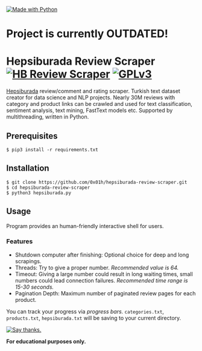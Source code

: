 [![Made with Python](http://ForTheBadge.com/images/badges/made-with-python.svg)](https://www.python.org/)

# Project is currently OUTDATED!
# Hepsiburada Review Scraper [![HB Review Scraper](https://img.shields.io/badge/version-1.0.0%20beta-red.svg)](https://github.com/n1rv4n4/hepsiburada-review-scraper/) [![GPLv3](https://img.shields.io/badge/License-GPLv3-blue.svg)](https://www.gnu.org/licenses/gpl-3.0.en.html)
[Hepsiburada](https://www.hepsiburada.com) review/comment and rating scraper. Turkish text dataset creator for data science and NLP projects. Nearly 30M reviews with category and product links can be crawled and used for text classification, sentiment analysis, text mining, FastText models etc. Supported by multithreading, written in Python.

## Prerequisites
`$ pip3 install -r requirements.txt`

## Installation
```
$ git clone https://github.com/0x01h/hepsiburada-review-scraper.git
$ cd hepsiburada-review-scraper
$ python3 hepsiburada.py
```

## Usage
Program provides an human-friendly interactive shell for users.

### Features
- Shutdown computer after finishing: Optional choice for deep and long scrapings.
- Threads: Try to give a proper number. *Recommended value is 64.*
- Timeout: Giving a large number could result in long waiting times, small numbers could lead connection failures. *Recommended time range is 15-30 seconds.*
- Pagination Depth: Maximum number of paginated review pages for each product.

You can track your progress via *progress bars.* `categories.txt`, `products.txt`, `hepsiburada.txt` will be saving to your current directory.

[![Say thanks.](https://img.shields.io/badge/say-thanks-ff69b4.svg)](https://www.linkedin.com/in/orçunözdemir/)

**For educational purposes only.**
